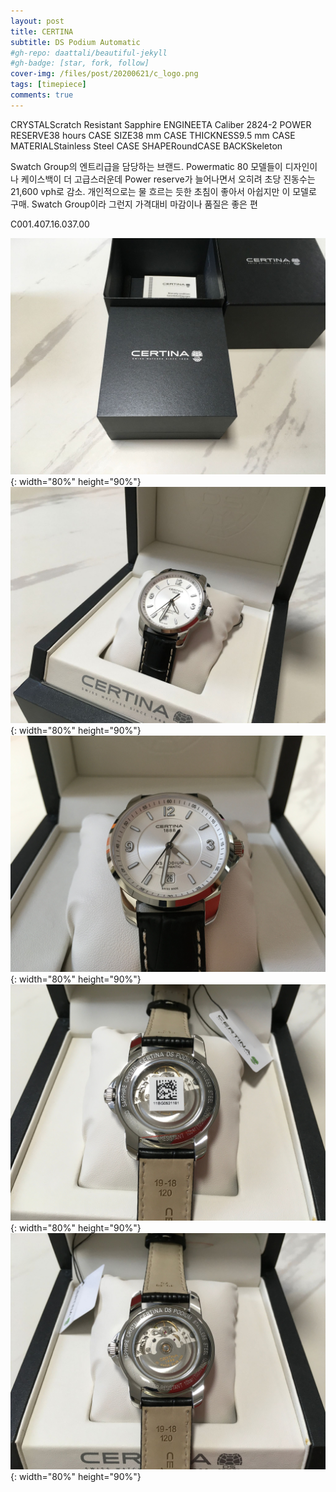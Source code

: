 ```yaml
---
layout: post
title: CERTINA
subtitle: DS Podium Automatic
#gh-repo: daattali/beautiful-jekyll
#gh-badge: [star, fork, follow]
cover-img: /files/post/20200621/c_logo.png
tags: [timepiece]
comments: true
---
```


CRYSTALScratch Resistant Sapphire
ENGINEETA Caliber 2824-2
POWER RESERVE38 hours
CASE SIZE38 mm
CASE THICKNESS9.5 mm
CASE MATERIALStainless Steel
CASE SHAPERoundCASE BACKSkeleton

Swatch Group의 엔트리급을 담당하는 브랜드. Powermatic 80 모델들이 디자인이나 케이스백이 더 고급스러운데 Power reserve가 늘어나면서 오히려 초당 진동수는 21,600 vph로 감소. 개인적으로는 물 흐르는 듯한 초침이 좋아서 아쉽지만 이 모델로 구매. Swatch Group이라 그런지 가격대비 마감이나 품질은 좋은 편

C001.407.16.037.00

![title](/files/post/20200621/c_1.jpeg){: width="80%" height="90%"}
![title](/files/post/20200621/c_2.jpeg){: width="80%" height="90%"}
![title](/files/post/20200621/c_3.jpeg){: width="80%" height="90%"}
![title](/files/post/20200621/c_4.jpeg){: width="80%" height="90%"}
![title](/files/post/20200621/c_5.jpeg){: width="80%" height="90%"}
